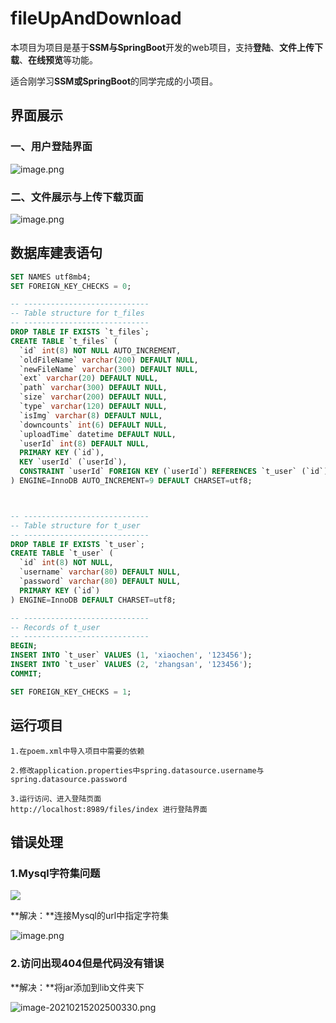 # fileUpAndDownload

本项目为项目是基于**SSM与SpringBoot**开发的web项目，支持**登陆**、**文件上传下载**、**在线预览**等功能。

适合刚学习**SSM或SpringBoot**的同学完成的小项目。



## 界面展示

### 一、用户登陆界面

![image.png](http://ww1.sinaimg.cn/large/005Z2Diegy1gokaeufi0oj30it08xmxd.jpg)



### 二、文件展示与上传下载页面

![image.png](http://ww1.sinaimg.cn/large/005Z2Diegy1gokapbzdp0j31h90g376q.jpg)



## 数据库建表语句

```sql
SET NAMES utf8mb4;
SET FOREIGN_KEY_CHECKS = 0;

-- ----------------------------
-- Table structure for t_files
-- ----------------------------
DROP TABLE IF EXISTS `t_files`;
CREATE TABLE `t_files` (
  `id` int(8) NOT NULL AUTO_INCREMENT,
  `oldFileName` varchar(200) DEFAULT NULL,
  `newFileName` varchar(300) DEFAULT NULL,
  `ext` varchar(20) DEFAULT NULL,
  `path` varchar(300) DEFAULT NULL,
  `size` varchar(200) DEFAULT NULL,
  `type` varchar(120) DEFAULT NULL,
  `isImg` varchar(8) DEFAULT NULL,
  `downcounts` int(6) DEFAULT NULL,
  `uploadTime` datetime DEFAULT NULL,
  `userId` int(8) DEFAULT NULL,
  PRIMARY KEY (`id`),
  KEY `userId` (`userId`),
  CONSTRAINT `userId` FOREIGN KEY (`userId`) REFERENCES `t_user` (`id`)
) ENGINE=InnoDB AUTO_INCREMENT=9 DEFAULT CHARSET=utf8;



-- ----------------------------
-- Table structure for t_user
-- ----------------------------
DROP TABLE IF EXISTS `t_user`;
CREATE TABLE `t_user` (
  `id` int(8) NOT NULL,
  `username` varchar(80) DEFAULT NULL,
  `password` varchar(80) DEFAULT NULL,
  PRIMARY KEY (`id`)
) ENGINE=InnoDB DEFAULT CHARSET=utf8;

-- ----------------------------
-- Records of t_user
-- ----------------------------
BEGIN;
INSERT INTO `t_user` VALUES (1, 'xiaochen', '123456');
INSERT INTO `t_user` VALUES (2, 'zhangsan', '123456');
COMMIT;

SET FOREIGN_KEY_CHECKS = 1;

```



## 运行项目

```
1.在poem.xml中导入项目中需要的依赖

2.修改application.properties中spring.datasource.username与spring.datasource.password

3.运行访问、进入登陆页面
http://localhost:8989/files/index 进行登陆界面
```



## 错误处理

### 1.Mysql字符集问题

<img src="http://ww1.sinaimg.cn/large/005Z2Diegy1gokatpo809j31gq07ndhp.jpg"/>

**解决：**连接Mysql的url中指定字符集

![image.png](http://ww1.sinaimg.cn/large/005Z2Diegy1gokav7x7s7j30kt01b0so.jpg)

### 2.访问出现404但是代码没有错误

**解决：**将jar添加到lib文件夹下

![image-20210215202500330.png](http://ww1.sinaimg.cn/large/005Z2Diegy1gokawp0kfwj317v0s777p.jpg)

